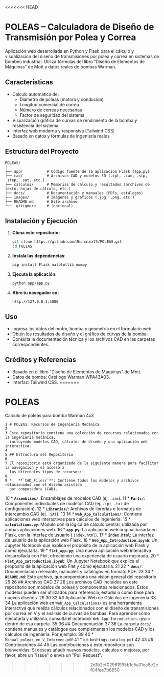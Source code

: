 <<<<<<< HEAD
# POLEAS – Calculadora de Diseño de Transmisión por Polea y Correa

Aplicación web desarrollada en Python y Flask para el cálculo y visualización del diseño de transmisiones por polea y correa en sistemas de bombeo industrial. Utiliza fórmulas del libro “Diseño de Elementos de Máquinas” de Mott y datos reales de bombas Warman.

## Características

- Cálculo automático de:
  - Diámetro de poleas (motora y conducida)
  - Longitud comercial de correa
  - Número de correas necesarias
  - Factor de seguridad del sistema
- Visualización gráfica de curvas de rendimiento de la bomba y resistencia del sistema
- Interfaz web moderna y responsiva (Tailwind CSS)
- Basado en datos y fórmulas de ingeniería reales

## Estructura del Proyecto

```
POLEAS/
│
├── app/           # Código fuente de la aplicación Flask (app.py)
├── cad/           # Archivos CAD y modelos 3D (.ipt, .iam, .stp, .step, .sat, etc.)
├── calculos/      # Memorias de cálculo y resultados (archivos de texto, hojas de cálculo, etc.)
├── docs/          # Documentación y manuales (PDFs, catálogos)
├── images/        # Imágenes y gráficos (.jpg, .png, etc.)
├── README.md      # Este archivo
└── .gitignore     # (opcional)
```

## Instalación y Ejecución

1. **Clona este repositorio:**
	```bash
	git clone https://github.com/Jhonalex75/POLEAS.git
	cd POLEAS
	```

2. **Instala las dependencias:**
	```bash
	pip install Flask matplotlib numpy
	```

3. **Ejecuta la aplicación:**
	```bash
	python app/app.py
	```

4. **Abre tu navegador en:**
	```
	http://127.0.0.1:5000
	```

## Uso

- Ingresa los datos del motor, bomba y geometría en el formulario web.
- Obtén los resultados de diseño y el gráfico de curvas de la bomba.
- Consulta la documentación técnica y los archivos CAD en las carpetas correspondientes.

## Créditos y Referencias

- Basado en el libro “Diseño de Elementos de Máquinas” de Mott.
- Datos de bomba: Catálogo Warman WPA43A03.
- Interfaz: Tailwind CSS.
=======
# POLEAS
Calculo de poleas para bomba Warman 4x3

    1 # POLEAS: Recursos de Ingeniería Mecánica
    2
    3 Este repositorio contiene una colección de recursos relacionados con la ingeniería mecánica,
      incluyendo modelos CAD, cálculos de diseño y una aplicación web interactiva.
    4
    5 ## Estructura del Repositorio
    6
    7 El repositorio está organizado de la siguiente manera para facilitar la navegación y el acceso a
      los diferentes tipos de recursos:
    8
    9 *   **`CAD_Files/`**: Contiene todos los modelos y archivos relacionados con el diseño asistido
      por computadora (CAD).
   10     *   **`Assemblies/`**: Ensamblajes de modelos CAD (ej. `.iam`).
   11     *   **`Parts/`**: Componentes individuales de modelos CAD (ej. `.ipt`, `.txt` de
      configuración).
   12     *   **`Libraries/`**: Archivos de librerías o formatos de intercambio CAD (ej. `.SAT`).
   13
   14 *   **`Web_App_Calculations/`**: Contiene aplicaciones web interactivas para cálculos de
      ingeniería.
   15     *   **`calculations.py`**: Módulo con la lógica de cálculo central, utilizada por ambas
      aplicaciones web.
   16     *   **`app.py`**: La aplicación web original basada en Flask, con la interfaz de usuario (
      `index.html`).
   17     *   **`index.html`**: La interfaz de usuario de la aplicación web Flask.
   18     *   **`Web_App_Introduction.ipynb`**: Un Jupyter Notebook que explica el propósito de la
      aplicación web Flask y cómo ejecutarla.
   19     *   **`flet_app.py`**: Una nueva aplicación web interactiva desarrollada con Flet,
      ofreciendo una experiencia de usuario mejorada.
   20     *   **`Flet_App_Introduction.ipynb`**: Un Jupyter Notebook que explica el propósito de la
      aplicación web Flet y cómo ejecutarla.
   21
   22 *   **`docs/`**: Documentación relevante, manuales y catálogos en formato PDF.
   23
   24 *   **`README.md`**: Este archivo, que proporciona una visión general del repositorio.
   25
   26 ## Archivos CAD
   27
   28 Los archivos CAD incluidos en este repositorio son modelos de poleas y componentes relacionados.
      Estos modelos pueden ser utilizados para referencia, estudio o como base para nuevos diseños.
   29
   30 
   32 ## Aplicación Web de Cálculos de Ingeniería
   33
   34 La aplicación web en `Web_App_Calculations/` es una herramienta interactiva que realiza cálculos
      relacionados con el diseño de transmisiones por correa en V y el análisis de curvas de bombas.
      Para aprender cómo ejecutarla y utilizarla, consulta el notebook `Web_App_Introduction.ipynb`
      dentro de esa carpeta.
   35
   36 ## Documentación
   37
   38 La carpeta `docs/` contiene manuales y catálogos que complementan los modelos CAD y los cálculos
      de ingeniería. Por ejemplo:
   39
   40 *   `Manual_poleas_en_V_Intermec.pdf`
   41 *   `qd-bushings-catalog.pdf`
   42
   43 ## Contribuciones
   44
   45 Las contribuciones a este repositorio son bienvenidas. Si deseas añadir nuevos modelos, cálculos
      o mejoras, por favor, abre un "Issue" o envía un "Pull Request".
>>>>>>> 2d1b2cf02961995b1c5a01ea8e2ef04fee7b6650
